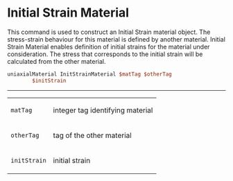 # Initial Strain Material

<p>This command is used to construct an Initial Strain material object.
The stress-strain behaviour for this material is defined by another
material. Initial Strain Material enables definition of initial strains
for the material under consideration. The stress that corresponds to the
initial strain will be calculated from the other material.</p>

```tcl
uniaxialMaterial InitStrainMaterial $matTag $otherTag
        $initStrain
```
<hr />
<table>
<tbody>
<tr class="odd">
<td><code class="parameter-table-variable">matTag</code></td>
<td><p>integer tag identifying material</p></td>
</tr>
<tr class="even">
<td><code class="parameter-table-variable">otherTag</code></td>
<td><p>tag of the other material</p></td>
</tr>
<tr class="odd">
<td><code class="parameter-table-variable">initStrain</code></td>
<td><p>initial strain</p></td>
</tr>
</tbody>
</table>
